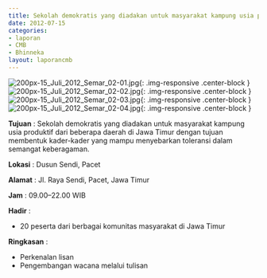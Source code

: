 ```yaml
---
title: Sekolah demokratis yang diadakan untuk masyarakat kampung usia produktif dari beberapa daerah di Jawa Timur dengan tujuan membentuk kader-kader yang mampu menyebarkan toleransi dalam semangat keberagaman.
date: 2012-07-15
categories:
- laporan
- CMB
- Bhinneka
layout: laporancmb
---
```


![200px-15_Juli_2012_Semar_02-01.jpg](/uploads/200px-15_Juli_2012_Semar_02-01.jpg){: .img-responsive .center-block }
![200px-15_Juli_2012_Semar_02-02.jpg](/uploads/200px-15_Juli_2012_Semar_02-02.jpg){: .img-responsive .center-block }
![200px-15_Juli_2012_Semar_02-03.jpg](/uploads/200px-15_Juli_2012_Semar_02-03.jpg){: .img-responsive .center-block }
![200px-15_Juli_2012_Semar_02-04.jpg](/uploads/200px-15_Juli_2012_Semar_02-04.jpg){: .img-responsive .center-block }

	
**Tujuan** :	Sekolah demokratis yang diadakan untuk masyarakat kampung usia produktif dari beberapa daerah di Jawa Timur dengan tujuan membentuk kader-kader yang mampu menyebarkan toleransi dalam semangat keberagaman.
	
**Lokasi** :	Dusun Sendi, Pacet
	
**Alamat** : 	Jl. Raya Sendi, Pacet, Jawa Timur
	
**Jam** :	09.00–22.00 WIB
	
**Hadir** :	
*	20 peserta dari berbagai komunitas masyarakat di Jawa Timur

**Ringkasan** :	
*	Perkenalan lisan
*	Pengembangan wacana melalui tulisan
